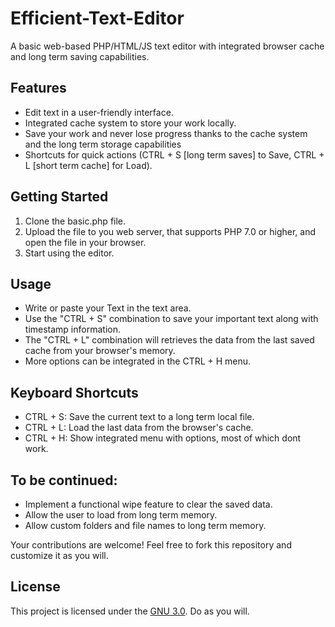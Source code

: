 # Efficient-Text-Editor

A basic web-based PHP/HTML/JS text editor with integrated browser cache and long term saving capabilities.

## Features

- Edit text in a user-friendly interface.
- Integrated cache system to store your work locally.
- Save your work and never lose progress thanks to the cache system and the long term storage capabilities
- Shortcuts for quick actions (CTRL + S [long term saves] to Save, CTRL + L [short term cache] for Load).

## Getting Started

1. Clone the basic.php file.
2. Upload the file to you web server, that supports PHP 7.0 or higher, and open the file in your browser.
3. Start using the editor.

## Usage

- Write or paste your Text in the text area.
- Use the "CTRL + S" combination to save your important text along with timestamp information.
- The "CTRL + L" combination will retrieves the data from the last saved cache from your browser's memory.
- More options can be integrated in the CTRL + H menu. 

## Keyboard Shortcuts

- CTRL + S: Save the current text to a long term local file.
- CTRL + L: Load the last data from the browser's cache.
- CTRL + H: Show integrated menu with options, most of which dont work. 


## To be continued:

- Implement a functional wipe feature to clear the saved data.
- Allow the user to load from long term memory.
- Allow custom folders and file names to long term memory.

Your contributions are welcome! Feel free to fork this repository and customize it as you will.

## License

This project is licensed under the [GNU 3.0](LICENSE).
Do as you will. 
